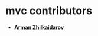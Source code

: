 mvc contributors
============================================

* **[Arman Zhilkaidarov](https://github.com/insamo/)**